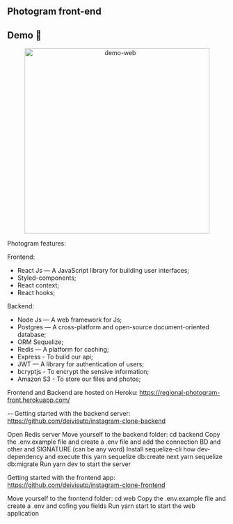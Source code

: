 ## Photogram front-end

## Demo 📸

<div align="center" >
  <img src="./github/photogram.gif" alt="demo-web" height="425">
</div>

Photogram features:

Frontend:
- React Js — A JavaScript library for building user interfaces;
- Styled-components;
- React context;
- React hooks;

Backend:
- Node Js — A web framework for Js;
- Postgres — A cross-platform and open-source document-oriented database;
- ORM Sequelize; 
- Redis — A platform for caching;
- Express - To build our api;
- JWT — A library for authentication of users;
- bcryptjs - To encrypt the sensive information;
- Amazon S3 - To store our files and photos;

Frontend and Backend are hosted on Heroku:
https://regional-photogram-front.herokuapp.com/

--
Getting started with the backend server:
https://github.com/deivisutp/instagram-clone-backend

Open Redis server
Move yourself to the backend folder: cd backend
Copy the .env.example file and create a .env file and add the connection BD and other and SIGNATURE (can be any word)
Install sequelize-cli how dev-dependency and execute this yarn sequelize db:create next yarn sequelize db:migrate
Run yarn dev to start the server

Getting started with the frontend app:
https://github.com/deivisutp/instagram-clone-frontend

Move yourself to the frontend folder: cd web
Copy the .env.example file and create a .env and cofing you fields
Run yarn start to start the web application
